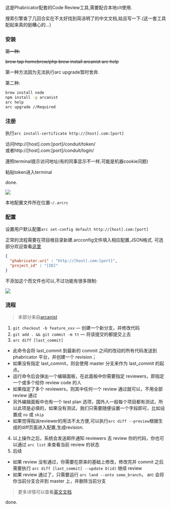 这是Phabricator配套的Code Review工具,需要配合本地clt使用.

搜索引擎查了几回合实在不太好找到简洁明了的中文文档,姑且写一下.(这一套工具配起来真的挺糟心的...)

### 安装 

<del>第一种:</del> 

<del>
brew tap homebrew/php
brew install arcanist
arc help
</del>  

第一种方法因为无法执行arc upgrade暂时舍弃. 

第二种: 

```sh
brew install node
npm install -g arcanist
arc help
arc upgrade //Required
```

### 注册 

执行`arc install-certificate http://[host].com:[port]` 

访问http://[host].com:[port]/conduit/token/  
或者http://[host].com:[port]/conduit/login/

遵照terminal提示访问地址(有的同事显示不一样,可能是机器cookie问题) 

粘贴token进入terminal 

done.

![](https://o4dyfn0ef.qnssl.com/image/Screen%20Shot%202016-02-29%20at%2011.14.22.png?imageView2/2/h/400) 

本地配置文件所在位置`~/.arcrc` 

### 配置 

设置用户默认配置`arc set-config default http://[host].com:[port]` 

正常的流程需要在项目根目录新建.arcconfig文件填入相应配置,JSON格式. 
可选部分欢迎查看[这里](https://secure.phabricator.com/book/phabricator/article/arcanist/) 

```json
{
  "phabricator.uri" : "http://[host].com:[port]",
  "project_id" : "[ID]"
}
``` 

不添加这个而文件也可以,不过功能有很多限制: 

![](https://o4dyfn0ef.qnssl.com/image/Screen%20Shot%202016-02-29%20at%2014.41.38.png?imageView2/2/h/600) 

### 流程 

>本部分来自[arcanist](https://github.com/Hujiang-FE/arcanist) 

1. `git checkout -b feature_xxx` — 创建一个新分支，并修改代码
2. `git add . && git commit -m tt` — 将该提交的都提交上去
3. `arc diff [last_commit]` 
  - 此命令会将 last_commit 到最新的 commit 之间的改动的所有代码发送到 phabricator 平台，并创建一个 revision；
  - 如果没有指定 last_commit，则会使用 master 分支来作为 last_commit 的起点。
  - 运行命令后会弹出一个编辑面板，在此面板中你需要指定 reviewers，即指定一个或多个给你 review code 的人
  - 如果指定了多个 reviewers，则其中任何一个 review 通过就可以，不用全部 review 通过
  - 另外编辑面板中也有一个 test plan 选项，国外人一般每个项目都有测试，所以此项是必填的，如果没有测试，我们只需要随便设置一个字段即可，比如设置成 `no` 或 `skip`
  - 如果觉得指派reviewer的用法不太方便,可以执行`arc diff --preview`根据生成的diff页面进入配置,生成revision.
4. 以上操作之后，系统会发送邮件通知 reviewers 去 review 你的代码，你也可以通过 `arc list` 来查看当前 review 的状态
5. 后续
  - 如果 review 没有通过，你需要在原来的基础上修改，修改完并 commit 之后需要执行 `arc diff [last_commit] --update D(id)` 继续 review
  - 如果 review 通过了，只需要运行 `arc land --onto some_branch`， arc 会将你当前分支合并到 master 上，并删除当前分支 

> 更多详情可以查看[英文文档](https://phab.enlightenment.org/w/arcanist/) 

done. 

